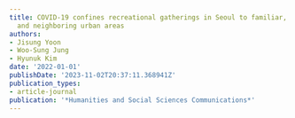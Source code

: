 ```yaml
---
title: COVID-19 confines recreational gatherings in Seoul to familiar, less crowded,
  and neighboring urban areas
authors:
- Jisung Yoon
- Woo-Sung Jung
- Hyunuk Kim
date: '2022-01-01'
publishDate: '2023-11-02T20:37:11.368941Z'
publication_types:
- article-journal
publication: '*Humanities and Social Sciences Communications*'
---
```

